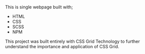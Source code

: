 This is single webpage built with;
- HTML
- CSS
- SCSS
- NPM

This project was built entirely with CSS Grid Technology to further understand the importance and application of CSS Grid.
